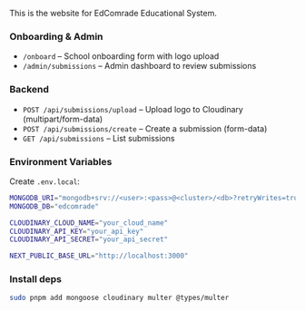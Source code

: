 This is the website for EdComrade Educational System. 

### Onboarding & Admin

- `/onboard` – School onboarding form with logo upload
- `/admin/submissions` – Admin dashboard to review submissions

### Backend

- `POST /api/submissions/upload` – Upload logo to Cloudinary (multipart/form-data)
- `POST /api/submissions/create` – Create a submission (form-data)
- `GET /api/submissions` – List submissions

### Environment Variables

Create `.env.local`:

```bash
MONGODB_URI="mongodb+srv://<user>:<pass>@<cluster>/<db>?retryWrites=true&w=majority"
MONGODB_DB="edcomrade"

CLOUDINARY_CLOUD_NAME="your_cloud_name"
CLOUDINARY_API_KEY="your_api_key"
CLOUDINARY_API_SECRET="your_api_secret"

NEXT_PUBLIC_BASE_URL="http://localhost:3000"
```

### Install deps

```bash
sudo pnpm add mongoose cloudinary multer @types/multer
```
